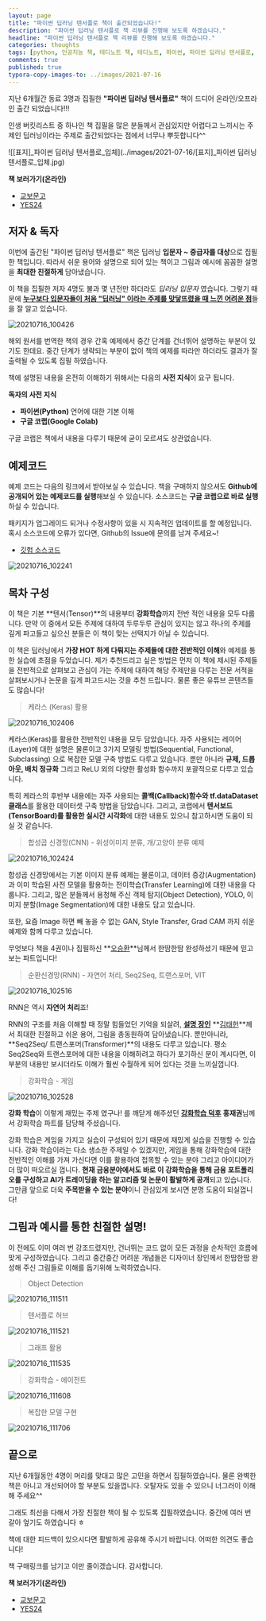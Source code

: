 ```yaml
---
layout: page
title: "파이썬 딥러닝 텐서플로 책이 출간되었습니다!"
description: "파이썬 딥러닝 텐서플로 책 리뷰를 진행해 보도록 하겠습니다."
headline: "파이썬 딥러닝 텐서플로 책 리뷰를 진행해 보도록 하겠습니다."
categories: thoughts
tags: [python, 인공지능 책, 테디노트 책, 테디노트, 파이썬, 파이썬 딥러닝 텐서플로, 텐서플로우 책 추천, 텐서플로 책, 인공지능 서적, data science, 데이터 분석, 딥러닝]
comments: true
published: true
typora-copy-images-to: ../images/2021-07-16
---
```




지난 6개월간 동료 3명과 집필한 **"파이썬 딥러닝 텐서플로"** 책이 드디어 온라인/오프라인 출간 되었습니다!!!

인생 버킷리스트 중 하나인 책 집필을 많은 분들께서 관심있지만 어렵다고 느끼시는 주제인 딥러닝이라는 주제로 출간되었다는 점에서 너무나 뿌듯합니다^^ 

![[표지]_파이썬 딥러닝 텐서플로_입체](../images/2021-07-16/[표지]_파이썬 딥러닝 텐서플로_입체.jpg)



**책 보러가기(온라인)**

* [교보문고](https://bit.ly/tf-book-1)
* [YES24](https://bit.ly/tf-book-2)



## 저자 & 독자

이번에 출간된 "파이썬 딥러닝 텐서플로" 책은 딥러닝 **입문자 ~ 중급자를 대상**으로 집필한 책입니다. 따라서 쉬운 용어와 설명으로 되어 있는 책이고 그림과 예시에 꼼꼼한 설명을 **최대한 친절하게** 담아냈습니다. 

이 책을 집필한 저자 4명도 불과 몇 년전만 하더라도 *딥러닝 입문자* 였습니다. 그렇기 때문에 <u>**누구보다 입문자들이 처음 "딥러닝" 이라는 주제를 맞닿뜨렸을 때 느낀 어려운 점**</u>들을 잘 알고 있습니다. 

![20210716_100426](../images/2021-07-16/20210716_100426.jpg)

해외 원서를 번역한 책의 경우 간혹 예제에서 중간 단계를 건너뛰어 설명하는 부분이 있기도 한데요. 중간 단계가 생략되는 부분이 없이 책의 예제를 따라만 하더라도 결과가 잘 출력될 수 있도록 집필 하였습니다.

책에 설명된 내용을 온전히 이해하기 위해서는 다음의 **사전 지식**이 요구 됩니다.

**독자의 사전 지식**

- **파이썬(Python)** 언어에 대한 기본 이해
- **구글 코랩(Google Colab)**

구글 코랩은 책에서 내용을 다루기 때문에 굳이 모르셔도 상관없습니다. 



## 예제코드

예제 코드는 다음의 링크에서 받아보실 수 있습니다. 책을 구매하지 않으셔도 **Github에 공개되어 있는 예제코드를 실행**해보실 수 있습니다. 소스코드는 **구글 코랩으로 바로 실행** 하실 수 있습니다.

패키지가 업그레이드 되거나 수정사항이 있을 시 지속적인 업데이트를 할 예정입니다. 혹시 소스코드에 오류가 있다면, Github의 Issue에 문의를 남겨 주세요~!

- [깃헙 소스코드](https://github.com/lovedlim/tensorflow)

![20210716_102241](../images/2021-07-16/20210716_102241.jpg)



## 목차 구성

이 책은 기본 **텐서(Tensor)**의 내용부터 **강화학습**까지 전반 적인 내용을 모두 다룹니다. 만약 이 중에서 모든 주제에 대하여 두루두루 관심이 있지는 않고 하나의 주제를 깊게 파고들고 싶으신 분들은 이 책이 맞는 선택지가 아닐 수 있습니다. 

이 책은 딥러닝에서 **가장 HOT 하게 다뤄지는 주제들에 대한 전반적인 이해**와 예제를 통한 실습에 초점을 두었습니다. 제가 추천드리고 싶은 방법은 먼저 이 책에 제시된 주제들을 전반적으로 살펴보고 관심이 가는 주제에 대하여 해당 주제만을 다루는 전문 서적을 살펴보시거나 논문을 깊게 파고드시는 것을 추천 드립니다. 물론 좋은 유튜브 콘텐츠들도 많습니다!

> 케라스 (Keras) 활용

![20210716_102406](../images/2021-07-16/20210716_102406.jpg)

케라스(Keras)를 활용한 전반적인 내용을 모두 담았습니다. 자주 사용되는 레이어(Layer)에 대한 설명은 물론이고 3가지 모델링 방법(Sequential, Functional, Subclassing) 으로 복잡한 모델 구축 방법도 다루고 있습니다. 뿐만 아니라 **규제, 드롭아웃, 배치 정규화** 그리고 ReLU 외의 다양한 활성화 함수까지 포괄적으로 다루고 있습니다.

특히 케라스의 후반부 내용에는 자주 사용되는 **콜백(Callback)함수와 tf.dataDataset 클래스**를 활용한 데이터셋 구축 방법을 담았습니다. 그리고, 코랩에서 **텐서보드(TensorBoard)를 활용한 실시간 시각화**에 대한 내용도 있으니 참고하시면 도움이 되실 것 같습니다.

> 합성곱 신경망(CNN) - 위성이미지 분류, 개/고양이 분류 예제

![20210716_102424](../images/2021-07-16/20210716_102424.jpg)

합성곱 신경망에서는 기본 이미지 분류 예제는 물론이고, 데이터 증강(Augmentation)과 이미 학습된 사전 모델을 활용하는 전이학습(Transfer Learning)에 대한 내용을 다룹니다. 그리고, 많은 분들께서 용청해 주신 객체 탐지(Object Detection), YOLO, 이미지 분할(Image Segmentation)에 대한 내용도 담고 있습니다. 

또한, 요즘 Image 하면 빼 놓을 수 없는 GAN, Style Transfer, Grad CAM 까지 쉬운 예제와 함께 다루고 있습니다.

무엇보다 책을 4권이나 집필하신 **<u>오승환</u>**님께서 한땀한땀 완성하셨기 때문에 믿고 보는 파트입니다!



> 순환신경망(RNN) - 자연어 처리, Seq2Seq, 트랜스포머, VIT

![20210716_102516](../images/2021-07-16/20210716_102516.jpg)

RNN은 역시 **자연어 처리**죠!

RNN의 구조를 처음 이해할 때 정말 힘들었던 기억을 되살려, **<u>설명 장인</u>** **<u>김태헌</u>**께서 최대한 친절하고 쉬운 용어, 그림을 총동원하여 담아냈습니다. 뿐만아니라, **Seq2Seq/ 트랜스포머(Transformer)**의 내용도 다루고 있습니다. 평소 Seq2Seq와 트랜스포머에 대한 내용을 이해하려고 하다가 포기하신 분이 계시다면, 이 부분의 내용만 보시더라도 이해가 훨씬 수월하게 되어 있다는 것을 느끼실껍니다.



> 강화학습 - 게임

![20210716_102528](../images/2021-07-16/20210716_102528.jpg)

**강화 학습**이 이렇게 재밌는 주제 였구나! 를 깨닫게 해주셨던 **<u>강화학습 덕후</u>** **홍재권**님께서 강화학습 파트를 담당해 주셨습니다. 

강화 학습은 게임을 가지고 실습이 구성되어 있기 때문에 재밌게 실습을 진행할 수 있습니다. 강화 학습이라는 다소 생소한 주제일 수 있겠지만, 게임을 통해 강화학습에 대한 전반적인 이해를 가져 가신다면 이를 활용하여 접목할 수 있는 분야 그리고 아이디어가 더 많이 떠오르실 껍니다. **현재 금융분야에서도 바로 이 강화학습을 통해 금융 포트폴리오를 구성하고 AI가 트레이딩을 하는 알고리즘 및 논문이 활발하게 공개**되고 있습니다. 그만큼 앞으로 더욱 **주목받을 수 있는 분야**이니 관심있게 보시면 분명 도움이 되실껍니다!



## 그림과 예시를 통한 친절한 설명!

이 전에도 이미 여러 번 강조드렸지만, 건너뛰는 코드 없이 모든 과정을 순차적인 흐름에 맞게 구성하였습니다. 그리고 중간중간 어려운 개념들은 디자이너 장인께서 한땀한땀 완성해 주신 그림들로 이해를 돕기위해 노력하였습니다.

> Object Detection

![20210716_111511](../images/2021-07-16/20210716_111511.jpg)



> 텐서플로 허브

![20210716_111521](../images/2021-07-16/20210716_111521.jpg)



> 그래프 활용

![20210716_111535](../images/2021-07-16/20210716_111535.jpg)



> 강화학습 - 에이전트

![20210716_111608](../images/2021-07-16/20210716_111608-1626402105177.jpg)



> 복잡한 모델 구현

![20210716_111706](../images/2021-07-16/20210716_111706.jpg)



## 끝으로

지난 6개월동안 4명이 머리를 맞대고 많은 고민을 하면서 집필하였습니다. 물론 완벽한 책은 아니고 개선되어야 할 부분도 있을껍니다. 오탈자도 있을 수 있으니 너그러이 이해해 주세요^^ 

그래도 최선을 다해서 가장 친절한 책이 될 수 있도록 집필하였습니다. 중간에 여러 번 갈아 엎기도 하였습니다 ㅎ

책에 대한 피드백이 있으시다면 활발하게 공유해 주시기 바랍니다. 어떠한 의견도 좋습니다!

책 구매링크를 남기고 이만 줄이겠습니다. 감사합니다.



**책 보러가기(온라인)**

* [교보문고](https://bit.ly/tf-book-1)
* [YES24](https://bit.ly/tf-book-2)



